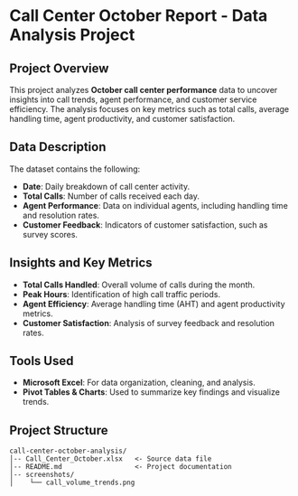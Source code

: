 # Call Center October Report - Data Analysis Project

## Project Overview
This project analyzes **October call center performance** data to uncover insights into call trends, agent performance, and customer service efficiency. The analysis focuses on key metrics such as total calls, average handling time, agent productivity, and customer satisfaction.

## Data Description
The dataset contains the following:
- **Date**: Daily breakdown of call center activity.
- **Total Calls**: Number of calls received each day.
- **Agent Performance**: Data on individual agents, including handling time and resolution rates.
- **Customer Feedback**: Indicators of customer satisfaction, such as survey scores.

## Insights and Key Metrics
- **Total Calls Handled**: Overall volume of calls during the month.
- **Peak Hours**: Identification of high call traffic periods.
- **Agent Efficiency**: Average handling time (AHT) and agent productivity metrics.
- **Customer Satisfaction**: Analysis of survey feedback and resolution rates.

## Tools Used
- **Microsoft Excel**: For data organization, cleaning, and analysis.
- **Pivot Tables & Charts**: Used to summarize key findings and visualize trends.

## Project Structure
```plaintext
call-center-october-analysis/
│-- Call_Center_October.xlsx   <- Source data file
│-- README.md                  <- Project documentation
│-- screenshots/
│    └── call_volume_trends.png
